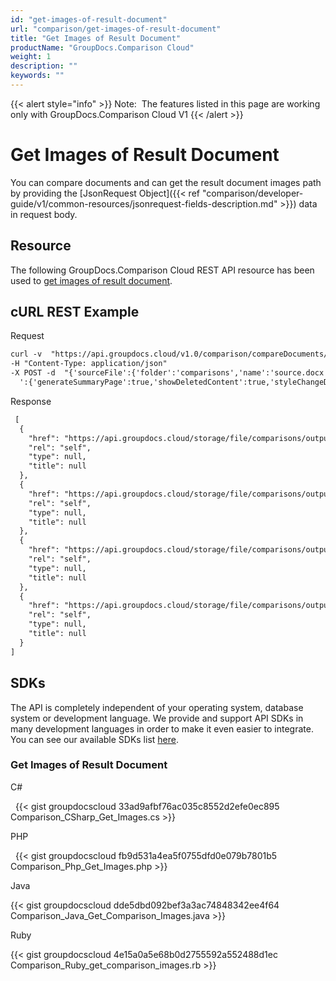 ```yaml
---
id: "get-images-of-result-document"
url: "comparison/get-images-of-result-document"
title: "Get Images of Result Document"
productName: "GroupDocs.Comparison Cloud"
weight: 1
description: ""
keywords: ""
---
```


{{< alert style="info" >}}
Note:  The features listed in this page are working only with GroupDocs.Comparison Cloud V1
{{< /alert >}}










# Get Images of Result Document #

You can compare documents and can get the result document images path by providing the [JsonRequest Object]({{< ref "comparison/developer-guide/v1/common-resources/jsonrequest-fields-description.md" >}}) data in request body.

## Resource ##

The following GroupDocs.Comparison Cloud REST API resource has been used to [get images of result document](https://apireference.groupdocs.cloud/comparison/#!/Comparison/ComparisonImages).

## cURL REST Example ##





 Request

```html 
curl -v  "https://api.groupdocs.cloud/v1.0/comparison/compareDocuments/images?outFolder#comparisons%2FoutputImages&#x26;appsid#XXXX&#x26;signature#XXX-XX"  
-H "Content-Type: application/json" 
-X POST -d  "{'sourceFile':{'folder':'comparisons','name':'source.docx','password':''},'targetFiles':[{'folder':'comparisons','name':'target.docx','password':''}],'settings
  ':{'generateSummaryPage':true,'showDeletedContent':true,'styleChangeDetection':true,'insertedItemsStyle':{'color':'Blue','beginSeparatorString':'','endSeparatorString':'','bold':false,'italic':false,'strikeThrough':false},'deletedItemsStyle':{'color':'Red','beginSeparatorString':'','endSeparatorString':'','bold':false,'italic':false,'strikeThrough':false},'styleChangedItemsStyle':{'color':'Green','beginSeparatorString':'','endSeparatorString':'','bold':false,'italic':false,'strikeThrough':false},'wordsSeparatorChars':[],'detailLevel':'Low','useFramesForDelInsElements':false,'calculateComponentCoordinates':false,'markDeletedInsertedContentDeep':false},'changes':[{'id':0,'action':'Reject'},{'id':1,'action':'Reject'}]}"
 ```




 Response

```html 
 [
  {
    "href": "https://api.groupdocs.cloud/storage/file/comparisons/outputImages/0.jpg",
    "rel": "self",
    "type": null,
    "title": null
  },
  {
    "href": "https://api.groupdocs.cloud/storage/file/comparisons/outputImages/1.jpg",
    "rel": "self",
    "type": null,
    "title": null
  },
  {
    "href": "https://api.groupdocs.cloud/storage/file/comparisons/outputImages/2.jpg",
    "rel": "self",
    "type": null,
    "title": null
  },
  {
    "href": "https://api.groupdocs.cloud/storage/file/comparisons/outputImages/3.jpg",
    "rel": "self",
    "type": null,
    "title": null
  }
]
 ```






## SDKs ##

The API is completely independent of your operating system, database system or development language. We provide and support API SDKs in many development languages in order to make it even easier to integrate. You can see our available SDKs list [here](https://github.com/groupdocs-comparison-cloud).

### Get Images of Result Document ###





 C#



 
{{< gist groupdocscloud 33ad9afbf76ac035c8552d2efe0ec895 Comparison_CSharp_Get_Images.cs >}}







 PHP



  
{{< gist groupdocscloud fb9d531a4ea5f0755dfd0e079b7801b5 Comparison_Php_Get_Images.php >}}







 Java




{{< gist groupdocscloud dde5dbd092bef3a3ac74848342ee4f64 Comparison_Java_Get_Comparison_Images.java >}}







 Ruby




{{< gist groupdocscloud 4e15a0a5e68b0d2755592a552488d1ec Comparison_Ruby_get_comparison_images.rb >}}






